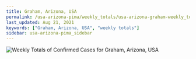 ```yaml
---
title: Graham, Arizona, USA
permalink: /usa-arizona-pima/weekly_totals/usa-arizona-graham-weekly_totals.html
last_updated: Aug 21, 2021
keywords: ["Graham, Arizona, USA", "weekly totals"]
sidebar: usa-arizona-pima_sidebar
---
```


![Weekly Totals of Confirmed Cases for Graham, Arizona, USA](/covid_tracker/images/graphs/usa-arizona-graham-weekly_totals_graph.png)
